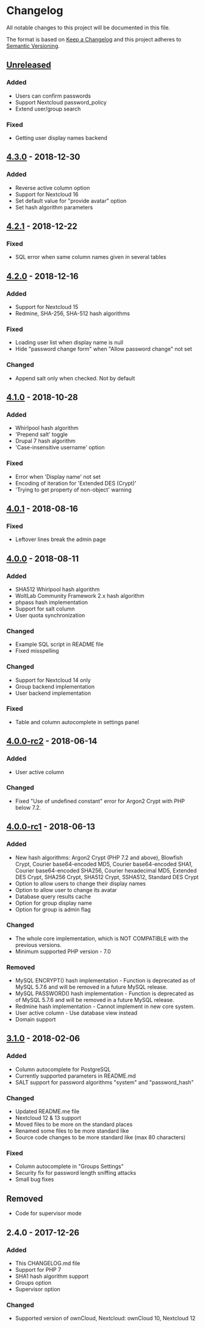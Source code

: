 # Changelog
All notable changes to this project will be documented in this file.

The format is based on [Keep a Changelog](http://keepachangelog.com/en/1.0.0/)
and this project adheres to [Semantic Versioning](http://semver.org/spec/v2.0.0.html).

## [Unreleased]
### Added
- Users can confirm passwords
- Support Nextcloud password_policy
- Extend user/group search

### Fixed
- Getting user display names backend

## [4.3.0] - 2018-12-30
### Added
- Reverse active column option
- Support for Nextcloud 16
- Set default value for "provide avatar" option
- Set hash algorithm parameters

## [4.2.1] - 2018-12-22
### Fixed
- SQL error when same column names given in several tables

## [4.2.0] - 2018-12-16
### Added
- Support for Nextcloud 15
- Redmine, SHA-256, SHA-512 hash algorithms
### Fixed
- Loading user list when display name is null
- Hide "password change form" when "Allow password change" not set
### Changed
- Append salt only when checked. Not by default

## [4.1.0] - 2018-10-28
### Added
- Whirlpool hash algorithm
- 'Prepend salt' toggle
- Drupal 7 hash algorithm
- 'Case-insensitive username' option
### Fixed
- Error when 'Display name' not set
- Encoding of iteration for 'Extended DES (Crypt)'
- 'Trying to get property of non-object' warning

## [4.0.1] - 2018-08-16
### Fixed
- Leftover lines break the admin page

## [4.0.0] - 2018-08-11
### Added
- SHA512 Whirlpool hash algorithm
- WoltLab Community Framework 2.x hash algorithm
- phpass hash implementation
- Support for salt column
- User quota synchronization

### Changed
- Example SQL script in README file
- Fixed misspelling

### Changed
- Support for Nextcloud 14 only
- Group backend implementation
- User backend implementation

### Fixed
- Table and column autocomplete in settings panel

## [4.0.0-rc2] - 2018-06-14
### Added
- User active column

### Changed
- Fixed "Use of undefined constant" error for Argon2 Crypt with PHP below 7.2.

## [4.0.0-rc1] - 2018-06-13
### Added
- New hash algorithms: Argon2 Crypt (PHP 7.2 and above), Blowfish Crypt, Courier base64-encoded MD5, Courier base64-encoded SHA1, Courier base64-encoded SHA256, Courier hexadecimal MD5, Extended DES Crypt, SHA256 Crypt, SHA512 Crypt, SSHA512, Standard DES Crypt
- Option to allow users to change their display names
- Option to allow user to change its avatar 
- Database query results cache
- Option for group display name
- Option for group is admin flag

### Changed
- The whole core implementation, which is NOT COMPATIBLE with the previous versions.
- Minimum supported PHP version - 7.0

### Removed
- MySQL ENCRYPT() hash implementation - Function is deprecated as of MySQL 5.7.6 and will be removed in a future MySQL release.
- MySQL PASSWORD() hash implementation - Function is deprecated as of MySQL 5.7.6 and will be removed in a future MySQL release.
- Redmine hash implementation - Cannot implement in new core system.
- User active column - Use database view instead
- Domain support

## [3.1.0] - 2018-02-06
### Added
- Column autocomplete for PostgreSQL
- Currently supported parameters in README.md
- SALT support for password algorithms "system" and "password_hash"

### Changed
- Updated README.me file
- Nextcloud 12 & 13 support
- Moved files to be more on the standard places
- Renamed some files to be more standard like
- Source code changes to be more standard like (max 80 characters)

### Fixed
- Column autocomplete in "Groups Settings"
- Security fix for password length sniffing attacks
- Small bug fixes

## Removed
- Code for supervisor mode

## 2.4.0 - 2017-12-26
### Added
- This CHANGELOG.md file
- Support for PHP 7
- SHA1 hash algorithm support
- Groups option
- Supervisor option

### Changed
- Supported version of ownCloud, Nextcloud: ownCloud 10, Nextcloud 12

[Unreleased]: https://github.com/nextcloud/user_sql/compare/v4.3.0...develop
[4.3.0]: https://github.com/nextcloud/user_sql/compare/v4.2.1...v4.3.0
[4.2.1]: https://github.com/nextcloud/user_sql/compare/v4.2.0...v4.2.1
[4.2.0]: https://github.com/nextcloud/user_sql/compare/v4.1.0...v4.2.0
[4.1.0]: https://github.com/nextcloud/user_sql/compare/v4.0.1...v4.1.0
[4.0.1]: https://github.com/nextcloud/user_sql/compare/v4.0.0...v4.0.1
[4.0.0]: https://github.com/nextcloud/user_sql/compare/v4.0.0-rc2...v4.0.0
[4.0.0-rc2]: https://github.com/nextcloud/user_sql/compare/v4.0.0-rc1...v4.0.0-rc2
[4.0.0-rc1]: https://github.com/nextcloud/user_sql/compare/v3.1.0...v4.0.0-rc1
[3.1.0]: https://github.com/nextcloud/user_sql/compare/v2.4.0...v3.1.0
